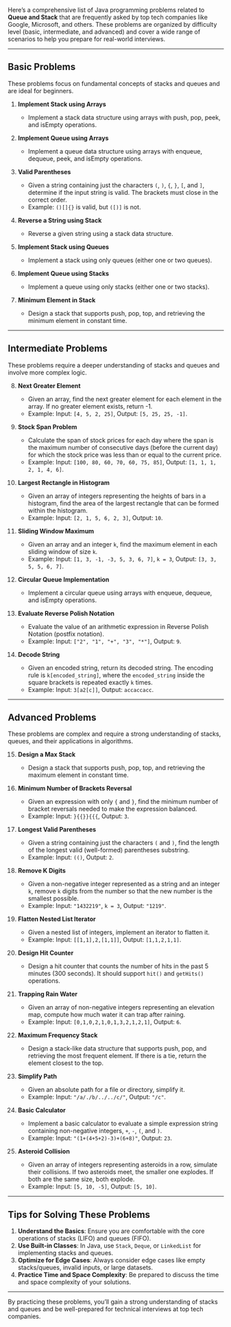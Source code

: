 Here’s a comprehensive list of Java programming problems related to **Queue and Stack** that are frequently asked by top tech companies like Google, Microsoft, and others. These problems are organized by difficulty level (basic, intermediate, and advanced) and cover a wide range of scenarios to help you prepare for real-world interviews.

---

## **Basic Problems**
These problems focus on fundamental concepts of stacks and queues and are ideal for beginners.

1. **Implement Stack using Arrays**
   - Implement a stack data structure using arrays with push, pop, peek, and isEmpty operations.

2. **Implement Queue using Arrays**
   - Implement a queue data structure using arrays with enqueue, dequeue, peek, and isEmpty operations.

3. **Valid Parentheses**
   - Given a string containing just the characters `(`, `)`, `{`, `}`, `[`, and `]`, determine if the input string is valid. The brackets must close in the correct order.
   - Example: `()[]{}` is valid, but `([)]` is not.

4. **Reverse a String using Stack**
   - Reverse a given string using a stack data structure.

5. **Implement Stack using Queues**
   - Implement a stack using only queues (either one or two queues).

6. **Implement Queue using Stacks**
   - Implement a queue using only stacks (either one or two stacks).

7. **Minimum Element in Stack**
   - Design a stack that supports push, pop, top, and retrieving the minimum element in constant time.

---

## **Intermediate Problems**
These problems require a deeper understanding of stacks and queues and involve more complex logic.

8. **Next Greater Element**
   - Given an array, find the next greater element for each element in the array. If no greater element exists, return -1.
   - Example: Input: `[4, 5, 2, 25]`, Output: `[5, 25, 25, -1]`.

9. **Stock Span Problem**
   - Calculate the span of stock prices for each day where the span is the maximum number of consecutive days (before the current day) for which the stock price was less than or equal to the current price.
   - Example: Input: `[100, 80, 60, 70, 60, 75, 85]`, Output: `[1, 1, 1, 2, 1, 4, 6]`.

10. **Largest Rectangle in Histogram**
    - Given an array of integers representing the heights of bars in a histogram, find the area of the largest rectangle that can be formed within the histogram.
    - Example: Input: `[2, 1, 5, 6, 2, 3]`, Output: `10`.

11. **Sliding Window Maximum**
    - Given an array and an integer `k`, find the maximum element in each sliding window of size `k`.
    - Example: Input: `[1, 3, -1, -3, 5, 3, 6, 7]`, `k = 3`, Output: `[3, 3, 5, 5, 6, 7]`.

12. **Circular Queue Implementation**
    - Implement a circular queue using arrays with enqueue, dequeue, and isEmpty operations.

13. **Evaluate Reverse Polish Notation**
    - Evaluate the value of an arithmetic expression in Reverse Polish Notation (postfix notation).
    - Example: Input: `["2", "1", "+", "3", "*"]`, Output: `9`.

14. **Decode String**
    - Given an encoded string, return its decoded string. The encoding rule is `k[encoded_string]`, where the `encoded_string` inside the square brackets is repeated exactly `k` times.
    - Example: Input: `3[a2[c]]`, Output: `accaccacc`.

---

## **Advanced Problems**
These problems are complex and require a strong understanding of stacks, queues, and their applications in algorithms.

15. **Design a Max Stack**
    - Design a stack that supports push, pop, top, and retrieving the maximum element in constant time.

16. **Minimum Number of Brackets Reversal**
    - Given an expression with only `{` and `}`, find the minimum number of bracket reversals needed to make the expression balanced.
    - Example: Input: `}{{}}{{{`, Output: `3`.

17. **Longest Valid Parentheses**
    - Given a string containing just the characters `(` and `)`, find the length of the longest valid (well-formed) parentheses substring.
    - Example: Input: `(()`, Output: `2`.

18. **Remove K Digits**
    - Given a non-negative integer represented as a string and an integer `k`, remove `k` digits from the number so that the new number is the smallest possible.
    - Example: Input: `"1432219"`, `k = 3`, Output: `"1219"`.

19. **Flatten Nested List Iterator**
    - Given a nested list of integers, implement an iterator to flatten it.
    - Example: Input: `[[1,1],2,[1,1]]`, Output: `[1,1,2,1,1]`.

20. **Design Hit Counter**
    - Design a hit counter that counts the number of hits in the past 5 minutes (300 seconds). It should support `hit()` and `getHits()` operations.

21. **Trapping Rain Water**
    - Given an array of non-negative integers representing an elevation map, compute how much water it can trap after raining.
    - Example: Input: `[0,1,0,2,1,0,1,3,2,1,2,1]`, Output: `6`.

22. **Maximum Frequency Stack**
    - Design a stack-like data structure that supports push, pop, and retrieving the most frequent element. If there is a tie, return the element closest to the top.

23. **Simplify Path**
    - Given an absolute path for a file or directory, simplify it.
    - Example: Input: `"/a/./b/../../c/"`, Output: `"/c"`.

24. **Basic Calculator**
    - Implement a basic calculator to evaluate a simple expression string containing non-negative integers, `+`, `-`, `(`, and `)`.
    - Example: Input: `"(1+(4+5+2)-3)+(6+8)"`, Output: `23`.

25. **Asteroid Collision**
    - Given an array of integers representing asteroids in a row, simulate their collisions. If two asteroids meet, the smaller one explodes. If both are the same size, both explode.
    - Example: Input: `[5, 10, -5]`, Output: `[5, 10]`.

---

## **Tips for Solving These Problems**
1. **Understand the Basics**: Ensure you are comfortable with the core operations of stacks (LIFO) and queues (FIFO).
2. **Use Built-in Classes**: In Java, use `Stack`, `Deque`, or `LinkedList` for implementing stacks and queues.
3. **Optimize for Edge Cases**: Always consider edge cases like empty stacks/queues, invalid inputs, or large datasets.
4. **Practice Time and Space Complexity**: Be prepared to discuss the time and space complexity of your solutions.

---

By practicing these problems, you’ll gain a strong understanding of stacks and queues and be well-prepared for technical interviews at top tech companies.